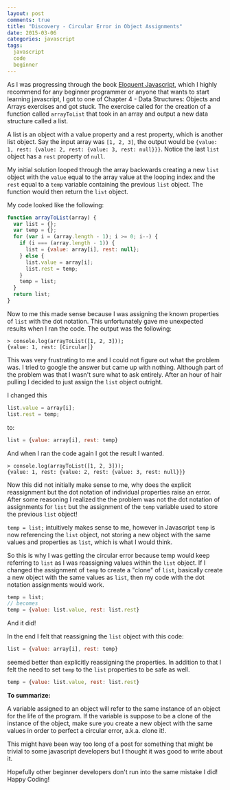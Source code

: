 ```yaml
---
layout: post
comments: true
title: "Discovery - Circular Error in Object Assignments"
date: 2015-03-06
categories: javascript
tags:
  javascript
  code
  beginner
---
```

As I was progressing through the book [Eloquent Javascript][ejs], which I highly
recommend for any beginner programmer or anyone that wants to start learning
javascript, I got to one of Chapter 4 - Data Structures: Objects and Arrays
exercises and got stuck. The exercise called for the creation of a function
called `arrayToList` that took in an array and output a new data structure called a list.

<!--break-->

A list is an object with a value property and a rest property, which is another list object.
Say the input array was `[1, 2, 3]`, the output would be `{value: 1, rest:
{value: 2, rest: {value: 3, rest: null}}}`. Notice the last `list` object has a
`rest` property of `null`.

My initial solution looped through the array backwards creating a new `list`
object with the `value` equal to the array value at the looping index and the
`rest` equal to a `temp` variable containing the previous `list` object. The
function would then return the `list` object.

My code looked like the following:

``` javascript
function arrayToList(array) {
  var list = {};
  var temp = {};
  for (var i = (array.length - 1); i >= 0; i--) {
    if (i === (array.length - 1)) {
      list = {value: array[i], rest: null};
    } else {
      list.value = array[i];
      list.rest = temp;
    }
    temp = list;
  }
  return list;
}
```

Now to me this made sense because I was assigning the known properties of `list`
with the dot notation. This unfortunately gave me unexpected results when I ran
the code. The output was the following:

``` shell
> console.log(arrayToList([1, 2, 3]));
{value: 1, rest: [Circular]}
```

This was very frustrating to me and I could not figure out what the problem was.
I tried to google the answer but came up with nothing. Although part of the
problem was that I wasn't sure what to ask entirely. After an hour of hair
pulling I decided to just assign the `list` object outright.

I changed this

``` javascript
list.value = array[i];
list.rest = temp;
```

to:

``` javascript
list = {value: array[i], rest: temp}
```

And when I ran the code again I got the result I wanted.

``` shell
> console.log(arrayToList([1, 2, 3]));
{value: 1, rest: {value: 2, rest: {value: 3, rest: null}}}
```

Now this did not initially make sense to me, why does the explicit reassignment
but the dot notation of individual properties raise an error. After some
reasoning I realized the the problem was not the dot notation of assignments for
`list` but the assignment of the `temp` variable used to store the previous
`list` object!

`temp = list;` intuitively makes sense to me, however in Javascript `temp` is
now referencing the `list` object, not storing a new object with the same values
and properties as `list`, which is what I would think.

So this is why I was getting the circular error because temp would keep
referring to `list` as I was reassigning values within the `list` object. If I
changed the assignment of `temp` to create a "clone" of `list`, basically create
a new object with the same values as `list`, then my code with the dot notation
assignments would work.

``` javascript
temp = list;
// becomes
temp = {value: list.value, rest: list.rest}
```

And it did!

In the end I felt that reassigning the `list` object with this code:

``` javascript
list = {value: array[i], rest: temp}
```

seemed better than explicitly reassigning the properties. In addition to that I
felt the need to set `temp` to the `list` properties to be safe as well.

``` javascript
temp = {value: list.value, rest: list.rest}
```

**To summarize:**

A variable assigned to an object will refer to the same instance of an object
for the life of the program. If the variable is suppose to be a clone of the
instance of the object, make sure you create a new object with the same values
in order to perfect a circular error, a.k.a. clone it!.

This might have been way too long of a post for something that might be trivial
to some javascript developers but I thought it was good to write about it.

Hopefully other beginner developers don't run into the same mistake I did! Happy
Coding!

[ejs]: http://eloquentjavascript.net
